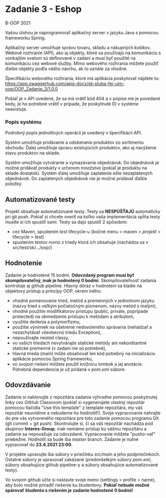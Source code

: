 # Zadanie 3 - Eshop
B-OOP 2021

Vašou úlohou je naprogramovať aplikačný server v jazyku Java s pomocou frameworku Spring.

Aplikačný server umožňuje správu tovaru, skladu a nákupných košíkov.
Webové rozhranie (API), ako aj objekty, ktoré sa používajú na komunikáciu s vonkajším svetom sú definované v zadaní a musi byť použité na komunikáciu cez webové služby. Mimo webového rozhrania môžete použiť ďalšie objekty podľa vášho návrhu, ak to uznáte za vhodné.

Špecifikáciu webového rozhrania, ktoré má aplikácia poskytovať nájdete tu: https://app.swaggerhub.com/apis-docs/sk-stuba-fei-uim-oop/OOP_Zadanie_3/1.0.0

Pokiaľ je v API uvedené, že sa má vrátiť kód 404 a v popise nie je povedané kedy, je ho potrebné vrátiť v prípade, že poskytnuté ID v systéme neexistuje.

### Popis systému

Podrobný popis jednotlivých operácii je uvedený v špecifikácii API.

Systém umožňuje pridávanie a odoberanie produktov zo sortimentu obchodu. Ďalej umožňuje úpravu existujúcich produktov, ako aj navýšenie stavu produktov na sklade.

Systém umožňuje vytváranie a vymazávanie objednávok. Do objednávok je možné pridávať produkty v určenom množstve (pokiaľ je produktu na sklade dostatok). Systém ďalej umožňuje zaplatenie ešte nezaplatených objednávok. Do zaplatených objednávok nie je možné pridávať ďalšie položky.

## Automatizované testy

Projekt obsahuje automatizované testy. Testy sa **NESPÚŠŤAJÚ** automaticky pri git push. Pokiaľ si chcete overiť na koľko vaša implementácia spĺňa testy musíte si ich spustiť sami. Testy sa dajú spustiť 2 spôsobmi:
* cez Maven, spustením _test_ lifecycle-u (bočné menu > maven > _projekt_ > lifecycle > test)
* spustením testov rovno z triedy ktorá ich obsahuje (nachádza sa v src/test/sk/.../oop/)

## Hodnotenie

Zadanie je hodnotené 15 bodmi. **Odovzdaný program musí byť skompilovateľný, inak je
hodnotený 0 bodmi**. Skompilovateľnosť zadania kontroluje aj github pipeline. Hlavný dôraz v hodnotení sa kladie na objektový prístup a princípy OOP,
okrem iného:

* vhodné pomenovanie tried, metód a premenných v jednotnom jazyku (názvy tried s veľkým počiatočným písmenom, názvy metód s malým),
* vhodné použitie modifikátorov prístupu (public, private, poprípade protected) na obmedzenie prístupu k metódam a atribútom,
* využitie dedenia a polymorfizmu,
* použitie výnimiek na ošetrenie nedovoleného správania (nehádzať a nezachytávať všeobecnú triedu Exception),
* nepoužívajte nested classy,
* vo vašich triedach nevytvárajte statické metódy ani nekonštantné statické premenné (v zadaní nie sú potrebné),
* hlavná trieda (main) môže obsahovať len kód potrebný na inicializáciu aplikácie pomocou Spring frameworku,
* vo svojom riešení môžete použiť knižnicu lombok a jej anotácie. Potrebná dependencia je už pridaná v _pom.xml_ súbore.

## Odovzdávanie
Zadanie si naklonujte z repozitára zadania výhradne pomocou poskytnutej linky cez GitHub Classroom (pokiaľ si vygenerujete vlastný repozitár pomocou tlačidla "Use this template" z template repozitára, my váš repozitár neuvidíme a nebudeme ho hodnotiť!). Svoje vypracovanie nahrajte do pre vás vytvoreného repozitára pre toto zadanie pomocou programu Git (git commit + git push).
Skontrolujte si, či sa váš repozitár nachádza pod skupinov **Interes-Group**, inak nemáme prístup ku vášmu repozitáru a zadanie sa nepovažuje za odovzdané. Vypracovanie môžete "pusho-vať" priebežne. Hodnotiť sa bude iba _master_ branch. Zadanie je nutné vypracovať do **23.4.2021 23:00**.

V projekte upravujte iba súbory v priečinku _src/main_ a jeho podpriečinkoch. Ostatné súbory je upravovať zakázané (predovšetkým súbory _pom.xml_, súbory obsahujúce github pipeline-y a súbory obsahujúce automatizované testy).

Vo svojom github účte si nastavte svoje meno (settings > profile > name), aby bolo možné priradiť riešenie ku študentovy. **Pokiaľ nebude možné spárovať študenta s riešením je zadanie hodnotené 0 bodmi!**

[comment]: <> (TODO)
[comment]: <> (# Assignment 2 - Rook in a maze)

[comment]: <> (B-OOP 2021)

[comment]: <> (Your task is to create a java window application with the Swing library. The user interface of the application must consist of:)

[comment]: <> (* canvas)

[comment]: <> (* side menu &#40;you can choose the location of this side menu freely&#41;)

[comment]: <> (When the application starts, generate a maze using the [randomized depth first search]&#40;https://www.baeldung.com/cs/maze-generation#dfs-maze&#41; algorithm and draw it onto the canvas.)

[comment]: <> (The grid containing the maze must be at least 11x11 tiles large &#40;including wall tiles&#41;. The entire maze must be surrounded by walls &#40;no paths in the maze can touch the borders of the window&#41;.)

[comment]: <> (In the generated maze choose in any way a starting and a goal point. Place the player figure on the starting point. The player can move their figure in 3 ways:)

[comment]: <> (* by using the arrows keys on their keyboard. Always by one tile in the specified direction. They cannot enter a tile that contains a wall.)

[comment]: <> (* by using the mouse. When the player figure is clicked, it can be moved like a rook chess piece &#40;i.e. any number of tiles in the horizontal, or vertical directions&#41;.)

[comment]: <> (  The destination is chosen by a second mouse click. Tiles that can be moved to in this manner must be highlighted, when the mouse hovers over them. When moving in this manner, the player cannot jump over walls.)

[comment]: <> (* by using buttons on the side menu, that represent the arrow keys. The rules for moving in this manner are the same, as for the movement by the arrow keys on the keyboard.)

[comment]: <> (When the player reaches the goal point, the application should generate a new maze and the game starts over.)

[comment]: <> (The side menu must contain:)

[comment]: <> (* a counter of successfully completed mazes)

[comment]: <> (* a button that resets the counter and generates a new maze)

[comment]: <> (* buttons representing the arrow keys, which can be used to move the player. These buttons must be placed in the same way, they are placed on a regular keyboard.)



[comment]: <> (## Grading)

[comment]: <> (You can get 15 points for this assignment. **The program must be able to compile, otherwise 0 points are given for the assigment**.)

[comment]: <> (The github pipeline checks whether the program can be compiled. The main focus during grading is put on object-oriented approach and OOP principles used by the solution.)

[comment]: <> (Including, but not limited to:)

[comment]: <> (* appropriate naming of classes, methods and variables in a single language &#40;class names starting with a capital letter, method names starting with a lowercase letter&#41;,)

[comment]: <> (* appropriate use of access modifiers &#40;public, private, or protected&#41; when restricting access to class methods and attributes,)

[comment]: <> (* the use of inheritance and polymorphism,)

[comment]: <> (* usage of exceptions when handling undesired behavior &#40;do not catch or throw the instances of the generic Exception class&#41;,)

[comment]: <> (* don't use nested classes,)

[comment]: <> (* don't use static methods, or non-constant static variables &#40;you don't need them to complete the assignment&#41;,)

[comment]: <> (* don't put any logic into the main method and its class. The main method should only be used to create a new object,)

[comment]: <> (* you can use the lombok library and its annotations in your solution. The neccessary dependency is already present in the _pom.xml_ file.)

[comment]: <> (## Handing in the assigment)

[comment]: <> (Clone the assignment from the repository created from this template by the provided link trough GitHub Classroom &#40;if you create your own repository with the "use this template" button, we won't be able to see your repository and we won't be able to grade it!&#41;. Upload your solutions to your repository using the Git version control system &#40;git commit + git push&#41;.)

[comment]: <> (Make sure, that your repository was created under the **Interes-Group** group, otherwise we won't be able to access your repository, and the assignment will not be graded.)

[comment]: <> (You can push commits to the repository while you work - you don't have to push everything at once. Only the code in the _master_ branch will be graded. You have until **23.4.2021 23:00** to complete the assignment.)

[comment]: <> (Only edit files in the _src/main_ folder or its sub-folders. You mustn't change any other files in the repository &#40;especially the _pom.xml_ file, and the github pipeline files&#41;.)

[comment]: <> (You have to have your name set in your github account &#40;settings > profile > name&#41;, so that we can match students with their assignments. **If we are unable to match a student with their assignment, the student will receive 0 points for the assignment!**)
